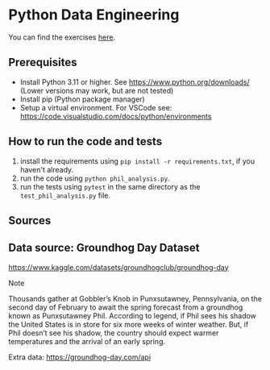 # Python Data Engineering

You can find the exercises [here](../../Exercises_data.md).

## Prerequisites

- Install Python 3.11 or higher. See https://www.python.org/downloads/ (Lower versions may work, but are not tested)
- Install pip (Python package manager)
- Setup a virtual environment. For VSCode see: https://code.visualstudio.com/docs/python/environments

## How to run the code and tests

1. install the requirements using `pip install -r requirements.txt`, if you haven't already.
2. run the code using `python phil_analysis.py`.
3. run the tests using `pytest` in the same directory as the `test_phil_analysis.py` file.

## Sources

## Data source: Groundhog Day Dataset

https://www.kaggle.com/datasets/groundhogclub/groundhog-day

> [!NOTE]  
> Thousands gather at Gobbler’s Knob in Punxsutawney, Pennsylvania, on the second day of February to await the spring forecast from a groundhog known as Punxsutawney Phil. According to legend, if Phil sees his shadow the United States is in store for six more weeks of winter weather. But, if Phil doesn’t see his shadow, the country should expect warmer temperatures and the arrival of an early spring.

Extra data: https://groundhog-day.com/api
